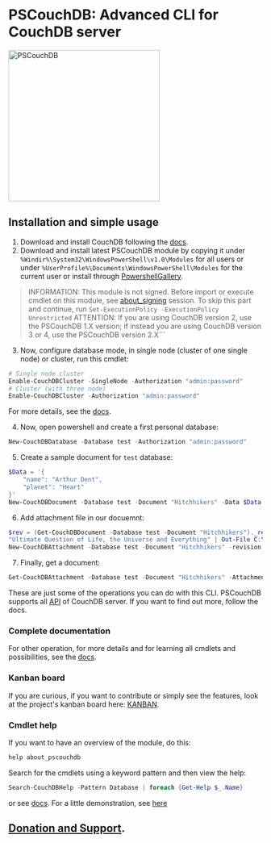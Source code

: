 # PSCouchDB: Advanced CLI for CouchDB server
<img src="https://pscouchdb.readthedocs.io/en/latest/_images/pscouchdb-logo.svg" alt="PSCouchDB" title="PSCouchDB" width="300" height="300" />

## Installation and simple usage
1. Download and install CouchDB following the [docs](http://docs.couchdb.org/en/latest/install/index.html).
2. Download and install latest PSCouchDB module by copying it under `%Windir%\System32\WindowsPowerShell\v1.0\Modules` for all users or under `%UserProfile%\Documents\WindowsPowerShell\Modules` for the current user or install through [PowershellGallery](https://www.powershellgallery.com/packages/PSCouchDB).
> INFORMATION: This module is not signed. Before import or execute cmdlet on this module, see [about_signing](https://docs.microsoft.com/en-us/powershell/module/microsoft.powershell.core/about/about_signing) session. To skip this part and continue, run ```Set-ExecutionPolicy -ExecutionPolicy Unrestricted```
> ATTENTION: If you are using CouchDB version 2, use the PSCouchDB 1.X version; if instead you are using CouchDB version 3 or 4, use the PSCouchDB version 2.X```
3. Now, configure database mode, in single node (cluster of one single node) or cluster, run this cmdlet:
```powershell
# Single node cluster
Enable-CouchDBCluster -SingleNode -Authorization "admin:password"
# Cluster (with three node)
Enable-CouchDBCluster -Authorization "admin:password"
```
For more details, see the [docs](https://pscouchdb.readthedocs.io/en/latest/config.html).

4. Now, open powershell and create a first personal database:
```powershell
New-CouchDBDatabase -Database test -Authorization "admin:password"
```
5. Create a sample document for `test` database:
```powershell
$Data = '{
	"name": "Arthur Dent",
	"planet": "Heart"
}'
New-CouchDBDocument -Database test -Document "Hitchhikers" -Data $Data -Authorization "admin:password"
```
6. Add attachment file in our docuemnt:
```powershell
$rev = (Get-CouchDBDocument -Database test -Document "Hitchhikers")._rev
"Ultimate Question of Life, the Universe and Everything" | Out-File C:\file.txt
New-CouchDBAttachment -Database test -Document "Hitchhikers" -revision $rev -Attachment C:\file.txt -Authorization "admin:password"
```
7. Finally, get a document:
```powershell
Get-CouchDBAttachment -Database test -Document "Hitchhikers" -Attachment file.txt
```

These are just some of the operations you can do with this CLI.
PSCouchDB supports all [API](https://docs.couchdb.org/en/stable/api/index.html) of CouchDB server. If you want to find out more, follow the docs.

### Complete documentation
For other operation, for more details and for learning all cmdlets and possibilities, see the [docs](https://pscouchdb.readthedocs.io/en/latest/).

### Kanban board
If you are curious, if you want to contribute or simply see the features, look at the project's kanban board here: [KANBAN](https://github.com/MatteoGuadrini/PSCouchDB/projects).

### Cmdlet help
If you want to have an overview of the module, do this:
```powershell
help about_pscouchdb
```
Search for the cmdlets using a keyword pattern and then view the help:
```powershell
Search-CouchDBHelp -Pattern Database | foreach {Get-Help $_.Name}
```
or see [docs](https://pscouchdb.readthedocs.io/en/latest).
For a little demonstration, see [here](https://asciinema.org/a/232696)

## [Donation and Support](https://pscouchdb.readthedocs.io/en/latest/support.html).